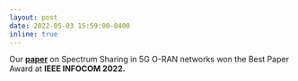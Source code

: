 ```yaml
---
layout: post
date: 2022-05-03 15:59:00-0400
inline: true
---
```


 Our <strong><a class="news-title" href="https://arxiv.org/abs/2201.06326"> paper</a></strong> on Spectrum Sharing in 5G O-RAN networks won the Best Paper Award at <strong>IEEE INFOCOM 2022.</strong>
